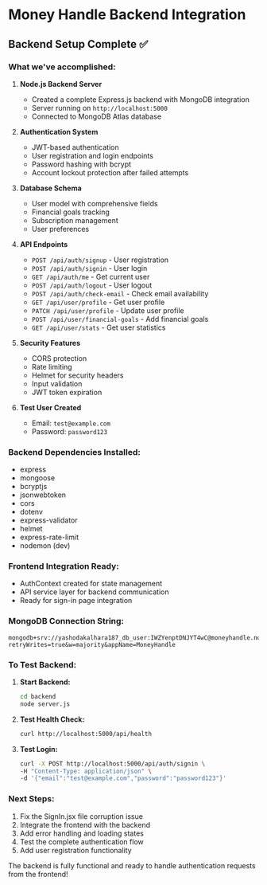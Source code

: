 # Money Handle Backend Integration

## Backend Setup Complete ✅

### What we've accomplished:

1. **Node.js Backend Server**
   - Created a complete Express.js backend with MongoDB integration
   - Server running on `http://localhost:5000`
   - Connected to MongoDB Atlas database

2. **Authentication System**
   - JWT-based authentication
   - User registration and login endpoints
   - Password hashing with bcrypt
   - Account lockout protection after failed attempts

3. **Database Schema**
   - User model with comprehensive fields
   - Financial goals tracking
   - Subscription management
   - User preferences

4. **API Endpoints**
   - `POST /api/auth/signup` - User registration
   - `POST /api/auth/signin` - User login
   - `GET /api/auth/me` - Get current user
   - `POST /api/auth/logout` - User logout
   - `POST /api/auth/check-email` - Check email availability
   - `GET /api/user/profile` - Get user profile
   - `PATCH /api/user/profile` - Update user profile
   - `POST /api/user/financial-goals` - Add financial goals
   - `GET /api/user/stats` - Get user statistics

5. **Security Features**
   - CORS protection
   - Rate limiting
   - Helmet for security headers
   - Input validation
   - JWT token expiration

6. **Test User Created**
   - Email: `test@example.com`
   - Password: `password123`

### Backend Dependencies Installed:
- express
- mongoose
- bcryptjs
- jsonwebtoken
- cors
- dotenv
- express-validator
- helmet
- express-rate-limit
- nodemon (dev)

### Frontend Integration Ready:
- AuthContext created for state management
- API service layer for backend communication
- Ready for sign-in page integration

### MongoDB Connection String:
```
mongodb+srv://yashodakalhara187_db_user:IWZYenptDNJYT4wC@moneyhandle.norjxgi.mongodb.net/?retryWrites=true&w=majority&appName=MoneyHandle
```

### To Test Backend:

1. **Start Backend:**
   ```bash
   cd backend
   node server.js
   ```

2. **Test Health Check:**
   ```bash
   curl http://localhost:5000/api/health
   ```

3. **Test Login:**
   ```bash
   curl -X POST http://localhost:5000/api/auth/signin \
   -H "Content-Type: application/json" \
   -d '{"email":"test@example.com","password":"password123"}'
   ```

### Next Steps:
1. Fix the SignIn.jsx file corruption issue
2. Integrate the frontend with the backend
3. Add error handling and loading states
4. Test the complete authentication flow
5. Add user registration functionality

The backend is fully functional and ready to handle authentication requests from the frontend!